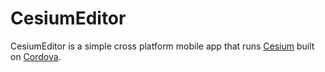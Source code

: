 # CesiumEditor

CesiumEditor is a simple cross platform mobile app that runs [Cesium](http://cesiumjs.org/) built on [Cordova](https://cordova.apache.org/).
